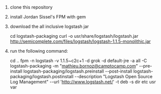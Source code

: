
1) clone this repository

2) install Jordan Sissel's FPM with gem

3) download the all inclusive logstash jar

    cd logstash-packaging
    curl -o usr/share/logstash/logstash.jar http://semicomplete.com/files/logstash/logstash-1.1.5-monolithic.jar

4) run the following command:

    cd ..
    fpm -n logstash -v 1.1.5~c2c+1 -d grok -d default-jre -a all -C logstash-packaging -m "<mathieu.bornoz@camptocamp.com>" --pre-install logstash-packaging/logstash.preinstall  --post-install logstash-packaging/logstash.postinstall --description "Logstash Open Source Log Management" --url 'http://www.logstash.net/' -t deb -s dir etc usr var

